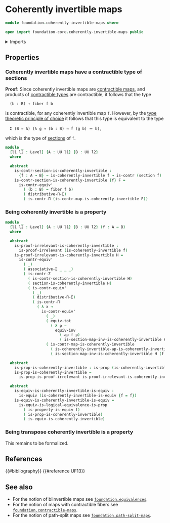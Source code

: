 # Coherently invertible maps

```agda
module foundation.coherently-invertible-maps where

open import foundation-core.coherently-invertible-maps public
```

<details><summary>Imports</summary>

```agda
open import foundation.action-on-identifications-functions
open import foundation.dependent-pair-types
open import foundation.equivalences
open import foundation.identity-types
open import foundation.type-arithmetic-dependent-pair-types
open import foundation.universe-levels
open import foundation.whiskering-higher-homotopies-composition

open import foundation-core.commuting-squares-of-homotopies
open import foundation-core.contractible-maps
open import foundation-core.contractible-types
open import foundation-core.fibers-of-maps
open import foundation-core.functoriality-dependent-pair-types
open import foundation-core.homotopies
open import foundation-core.propositions
open import foundation-core.retractions
open import foundation-core.sections
open import foundation-core.type-theoretic-principle-of-choice
```

</details>

## Properties

### Coherently invertible maps have a contractible type of sections

**Proof:** Since coherently invertible maps are
[contractible maps](foundation.contractible-maps.md), and products of
[contractible types](foundation-core.contractible-types.md) are contractible, it
follows that the type

```text
  (b : B) → fiber f b
```

is contractible, for any coherently invertible map `f`. However, by the
[type theoretic principle of choice](foundation.type-theoretic-principle-of-choice.md)
it follows that this type is equivalent to the type

```text
  Σ (B → A) (λ g → (b : B) → f (g b) ＝ b),
```

which is the type of [sections](foundation.sections.md) of `f`.

```agda
module _
  {l1 l2 : Level} {A : UU l1} {B : UU l2}
  where

  abstract
    is-contr-section-is-coherently-invertible :
      {f : A → B} → is-coherently-invertible f → is-contr (section f)
    is-contr-section-is-coherently-invertible {f} F =
      is-contr-equiv'
        ( (b : B) → fiber f b)
        ( distributive-Π-Σ)
        ( is-contr-Π (is-contr-map-is-coherently-invertible F))
```

### Being coherently invertible is a property

```agda
module _
  {l1 l2 : Level} {A : UU l1} {B : UU l2} (f : A → B)
  where

  abstract
    is-proof-irrelevant-is-coherently-invertible :
      is-proof-irrelevant (is-coherently-invertible f)
    is-proof-irrelevant-is-coherently-invertible H =
      is-contr-equiv'
        ( _)
        ( associative-Σ _ _ _)
        ( is-contr-Σ
          ( is-contr-section-is-coherently-invertible H)
          ( section-is-coherently-invertible H)
          ( is-contr-equiv'
            ( _)
            ( distributive-Π-Σ)
            ( is-contr-Π
              ( λ x →
                is-contr-equiv'
                  ( _)
                  ( equiv-tot
                    ( λ p →
                      equiv-inv
                        ( ap f p)
                        ( is-section-map-inv-is-coherently-invertible H (f x))))
                  ( is-contr-map-is-coherently-invertible
                    ( is-coherently-invertible-ap-is-coherently-invertible H)
                    ( is-section-map-inv-is-coherently-invertible H (f x)))))))

  abstract
    is-prop-is-coherently-invertible : is-prop (is-coherently-invertible f)
    is-prop-is-coherently-invertible =
      is-prop-is-proof-irrelevant is-proof-irrelevant-is-coherently-invertible

  abstract
    is-equiv-is-coherently-invertible-is-equiv :
      is-equiv (is-coherently-invertible-is-equiv {f = f})
    is-equiv-is-coherently-invertible-is-equiv =
      is-equiv-is-logical-equivalence-is-prop
        ( is-property-is-equiv f)
        ( is-prop-is-coherently-invertible)
        ( is-equiv-is-coherently-invertible)
```

### Being transpose coherently invertible is a property

This remains to be formalized.

## References

{{#bibliography}} {{#reference UF13}}

## See also

- For the notion of biinvertible maps see
  [`foundation.equivalences`](foundation.equivalences.md).
- For the notion of maps with contractible fibers see
  [`foundation.contractible-maps`](foundation.contractible-maps.md).
- For the notion of path-split maps see
  [`foundation.path-split-maps`](foundation.path-split-maps.md).
